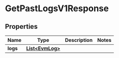 

# GetPastLogsV1Response


## Properties

| Name | Type | Description | Notes |
|------------ | ------------- | ------------- | -------------|
|**logs** | [**List&lt;EvmLog&gt;**](EvmLog.md) |  |  |



